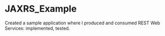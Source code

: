 # JAXRS_Example
Created a sample application where I produced and consumed REST Web Services: implemented, tested.
